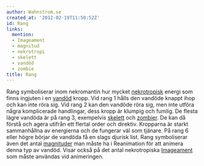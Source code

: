 ```yaml
---
author: Wahnstrom.se
created_at: '2012-02-19T11:50:52Z'
id: Rang
links:
  mention:
  - Imageament
  - magnitud
  - nekrotropi
  - skelett
  - vandöd
  - zombie
title: Rang
---
```


Rang symboliserar inom nekromantin hur mycket [nekrotropisk] energi som finns ingjuten i en [vandöd]
kropp. Vid rang 1 hålls den vandöde knappt ihop och kan inte röra sig. Vid rang 2 kan den vandöde
röra sig, men inte utföra några komplicerade handlingar, dess kropp är klumpig och fumlig. De flesta
lägre vandöda är på rang 3, exempelvis [skelett] och [zombier]. De kan då förstå och agera utifrån
ett flertal order och direktiv. Kropparna är starkt sammanhållna av energierna och de fungerar väl
som tjänare. På rang 6 eller högre börjar de vandöda få en slags djurisk list. Rang symboliserar
även det antal [magnituder] man måste ha i Reanimation för att animera denna typ av vandöd. Visar
också på det antal nekrotropiska [Imageament] som måste användas vid animeringen.

  [nekrotropisk]: nekrotropi
  [vandöd]: vandöd
  [skelett]: skelett
  [zombier]: zombie
  [magnituder]: magnitud
  [Imageament]: Imageament